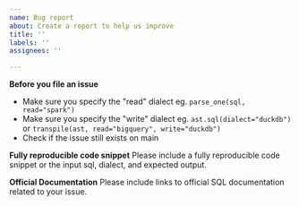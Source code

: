 ```yaml
---
name: Bug report
about: Create a report to help us improve
title: ''
labels: ''
assignees: ''

---
```


**Before you file an issue**
- Make sure you specify the "read" dialect eg. `parse_one(sql, read="spark")`
- Make sure you specify the "write" dialect eg. `ast.sql(dialect="duckdb")` or `transpile(ast, read="bigquery", write="duckdb")`
- Check if the issue still exists on main

**Fully reproducible code snippet**
Please include a fully reproducible code snippet or the input sql, dialect, and expected output.

**Official Documentation**
Please include links to official SQL documentation related to your issue.
